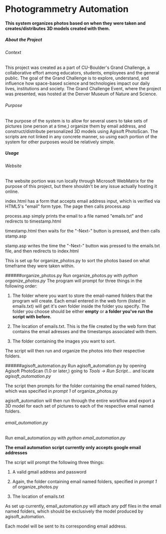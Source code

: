 # Photogrammetry Automation
#### This system organizes photos based on when they were taken and creates/distributes 3D models created with them.

##### About the Project
###### Context
This project was created as a part of CU-Boulder's Grand Challenge, a collaborative effort among educators, students, employees and the general public. The goal of the Grand Challenge is to explore, understand, and influence how space-based science and technologies impact our daily lives, institutions and society. The Grand Challenge Event, where the project was presented, was hosted at the Denver Museum of Nature and Science.

###### Purpose
The purpose of the system is to allow for several users to take sets of pictures (one person at a time,) organize them by email address, and construct/distribute personalized 3D models using Agisoft PhotoScan. The scripts are not linked in any concrete manner, so using each portion of the system for other purposes would be relatively simple.

##### Usage
###### Website
The website portion was run locally through Microsoft WebMatrix for the purpose of this project, but there shouldn't be any issue actually hosting it online.

index.html has a form that accepts email address input, which is verified via HTML5's "email" form type. The page then calls process.asp

process.asp simply prints the email to a file named "emails.txt" and redirects to timestamp.html

timestamp.html then waits for the "-Next-" button is pressed, and then calls stamp.asp

stamp.asp writes the time the "-Next-" button was pressed to the emails.txt file, and then redirects to index.html

This is set up for organize_photos.py to sort the photos based on what timeframe they were taken within.

######organize_photos.py
Run organize_photos.py with *python organize_photos.py*
The program will prompt for three things in the following order:

1. The folder where you want to store the email-named folders that the program will create. Each email entered in the web form (listed in emails.txt) will get it's own folder inside the folder you specify. The folder you choose should be either **empty** or **a folder you've run the script with before.**

2. The location of emails.txt. This is the file created by the web form that contains the email adresses and the timestamps associated with them.

3. The folder containing the images you want to sort.

The script will then run and organize the photos into their respective folders.

######agisoft_automation.py
Run agisoft_automation.py by opening Agisoft PhotoScan (1.0 or later,) going to *Tools -> Run Script...* and locate *agisoft_automation.py*

The script then prompts for the folder containing the email named folders, which was specified in *prompt 1* of organize_photos.py

agisoft_automation will then run through the entire workflow and export a 3D model for each set of pictures to each of the respective email named folders.

###### email_automation.py
Run email_automation.py with *python email_automation.py*

**The email automation script currently only accepts google email addresses**

The script will prompt the following three things:

1. A valid gmail address and password

2. Again, the folder containing email named folders, specified in *prompt 1* of organize_photos.py

3. The location of emails.txt

As set up currently, email_automation.py will attach any pdf files in the email named folders, which should be exclusively the model produced by agisoft_automation.

Each model will be sent to its corresponding email address.
